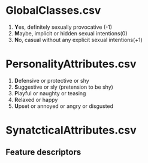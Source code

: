 
# GlobalClasses.csv
<ol>
  <li><b>Y</b>es, definitely sexually provocative (-1)</li>
  <li><b>M</b>aybe, implicit or hidden sexual intentions(0)</li>
  <li><b>N</b>o, casual without any explicit sexual intentions(+1)</li>
</ol>

# PersonalityAttributes.csv
<ol>
  <li><b>D</b>efensive or protective or shy</li>
  <li><b>S</b>uggestive or sly (pretension to be shy)</li>
  <li><b>P</b>layful or naughty or teasing</li>
  <li><b>R</b>elaxed or happy</li>
  <li><b>U</b>pset or annoyed or angry or disgusted</li>
</ol>

# SynatcticalAttributes.csv

## Feature descriptors
